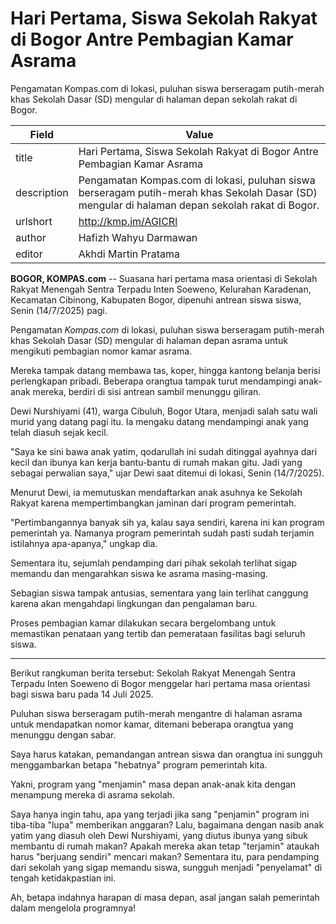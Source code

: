 # Hari Pertama, Siswa Sekolah Rakyat di Bogor Antre Pembagian Kamar Asrama

Pengamatan Kompas.com di lokasi, puluhan siswa berseragam putih-merah khas Sekolah Dasar (SD) mengular di halaman depan sekolah rakat di Bogor.

| Field       | Value                                                       |
|-------------|-------------------------------------------------------------|
| title       | Hari Pertama, Siswa Sekolah Rakyat di Bogor Antre Pembagian Kamar Asrama |
| description | Pengamatan Kompas.com di lokasi, puluhan siswa berseragam putih-merah khas Sekolah Dasar (SD) mengular di halaman depan sekolah rakat di Bogor. |
| urlshort    | http://kmp.im/AGICRl |
| author      | Hafizh Wahyu Darmawan |
| editor      | Akhdi Martin Pratama |

**BOGOR, KOMPAS.com** -- Suasana hari pertama masa orientasi di Sekolah Rakyat Menengah Sentra Terpadu Inten Soeweno, Kelurahan Karadenan, Kecamatan Cibinong, Kabupaten Bogor, dipenuhi antrean siswa siswa, Senin (14/7/2025) pagi.

Pengamatan *Kompas.com* di lokasi, puluhan siswa berseragam putih-merah khas Sekolah Dasar (SD) mengular di halaman depan asrama untuk mengikuti pembagian nomor kamar asrama.

Mereka tampak datang membawa tas, koper, hingga kantong belanja berisi perlengkapan pribadi. Beberapa orangtua tampak turut mendampingi anak-anak mereka, berdiri di sisi antrean sambil menunggu giliran.

Dewi Nurshiyami (41), warga Cibuluh, Bogor Utara, menjadi salah satu wali murid yang datang pagi itu. Ia mengaku datang mendampingi anak yang telah diasuh sejak kecil.

"Saya ke sini bawa anak yatim, qodarullah ini sudah ditinggal ayahnya dari kecil dan ibunya kan kerja bantu-bantu di rumah makan gitu. Jadi yang sebagai perwalian saya," ujar Dewi saat ditemui di lokasi, Senin (14/7/2025).

Menurut Dewi, ia memutuskan mendaftarkan anak asuhnya ke Sekolah Rakyat karena mempertimbangkan jaminan dari program pemerintah.

"Pertimbangannya banyak sih ya, kalau saya sendiri, karena ini kan program pemerintah ya. Namanya program pemerintah sudah pasti sudah terjamin istilahnya apa-apanya," ungkap dia.

Sementara itu, sejumlah pendamping dari pihak sekolah terlihat sigap memandu dan mengarahkan siswa ke asrama masing-masing.

Sebagian siswa tampak antusias, sementara yang lain terlihat canggung karena akan mengahdapi lingkungan dan pengalaman baru.

Proses pembagian kamar dilakukan secara bergelombang untuk memastikan penataan yang tertib dan pemerataan fasilitas bagi seluruh siswa.

---
Berikut rangkuman berita tersebut: Sekolah Rakyat Menengah Sentra Terpadu Inten Soeweno di Bogor menggelar hari pertama masa orientasi bagi siswa baru pada 14 Juli 2025.

 Puluhan siswa berseragam putih-merah mengantre di halaman asrama untuk mendapatkan nomor kamar, ditemani beberapa orangtua yang menunggu dengan sabar.



Saya harus katakan, pemandangan antrean siswa dan orangtua ini sungguh menggambarkan betapa "hebatnya" program pemerintah kita.

 Yakni, program yang "menjamin" masa depan anak-anak kita dengan menampung mereka di asrama sekolah.

 Saya hanya ingin tahu, apa yang terjadi jika sang "penjamin" program ini tiba-tiba "lupa" memberikan anggaran? Lalu, bagaimana dengan nasib anak yatim yang diasuh oleh Dewi Nurshiyami, yang diutus ibunya yang sibuk membantu di rumah makan? Apakah mereka akan tetap "terjamin" ataukah harus "berjuang sendiri" mencari makan? Sementara itu, para pendamping dari sekolah yang sigap memandu siswa, sungguh menjadi "penyelamat" di tengah ketidakpastian ini.

 Ah, betapa indahnya harapan di masa depan, asal jangan salah pemerintah dalam mengelola programnya!
